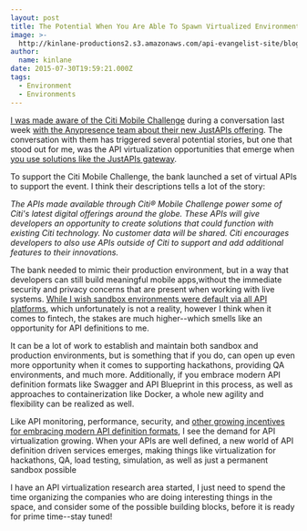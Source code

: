 ```yaml
---
layout: post
title: The Potential When You Are Able To Spawn Virtualized Environments For Your API
image: >-
  http://kinlane-productions2.s3.amazonaws.com/api-evangelist-site/blog/Citi-Mobile-Challenge.png
author:
  name: kinlane
date: 2015-07-30T19:59:21.000Z
tags:
  - Environment
  - Environments
---
```

[I was made aware of the Citi Mobile Challenge](http://www.citimobilechallenge.com/APIs/index.php) during a conversation last week [with the Anypresence team about their new JustAPIs offering](http://apievangelist.com/2015/07/23/pushing-my-api-gateway-thoughts-forward-api-gateway-anywhere-with-justapis/). The conversation with them has triggered several potential stories, but one that stood out for me, was the API virtualization opportunities that emerge when [you use solutions like the JustAPIs gateway](http://justapis.com/). 

To support the Citi Mobile Challenge, the bank launched a set of virtual APIs to support the event. I think their descriptions tells a lot of the story:

_The APIs made available through Citi® Mobile Challenge power some of Citi's latest digital offerings around the globe. These APIs will give developers an opportunity to create solutions that could function with existing Citi technology. No customer data will be shared. Citi encourages developers to also use APIs outside of Citi to support and add additional features to their innovations._

The bank needed to mimic their production environment, but in a way that developers can still build meaningful mobile apps,without the immediate security and privacy concerns that are present when working with live systems. [While I wish sandbox environments were default via all API platforms](http://apievangelist.com/2015/07/11/i-wish-all-apis-had-sandbox-environment-by-default/), which unfortunately is not a reality, however I think when it comes to fintech, the stakes are much higher--which smells like an opportunity for API definitions to me.

It can be a lot of work to establish and maintain both sandbox and production environments, but is something that if you do, can open up even more opportunity when it comes to supporting hackathons, providing QA environments, and much more. Additionally, if you embrace modern API definition formats like Swagger and API Blueprint in this process, as well as approaches to containerization like Docker, a whole new agility and flexibility can be realized as well.

Like API monitoring, performance, security, and [other growing incentives for embracing modern API definition formats](http://apievangelist.com/2014/06/05/what-are-the-incentives-for-creating-machine-readable-api-definitions/), I see the demand for API virtualization growing. When your APIs are well defined, a new world of API definition driven services emerges, making things like virtualization for hackathons, QA, load testing, simulation, as well as just a permanent sandbox possible

I have an API virtualization research area started, I just need to spend the time organizing the companies who are doing interesting things in the space, and consider some of the possible building blocks, before it is ready for prime time--stay tuned!